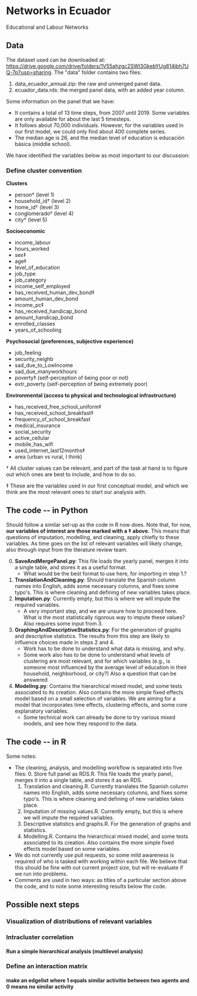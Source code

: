 # Networks in Ecuador
 Educational and Labour Networks

## Data
The dataset used can be downloaded at: https://drive.google.com/drive/folders/1V55ahzgc2SWl3GkebYUg814jbh7UQ-7p?usp=sharing. The "data" folder contains two files:
1. data_ecuador_annual.zip: the raw and unmerged panel data.
2. ecuador_data.rds: the merged panel data, with an added year column.

Some information on the panel that we have:
* It contains a total of 13 time steps, from 2007 until 2019. Some variables are only available for about the last 5 timesteps.
* It follows about 70,000 individuals. However, for the variables used in our first model, we could only find about 400 complete series.
* The median age is 26, and the median level of education is educación básica (middle school).

We have identified the variables below as most important to our discussion:

### Define cluster convention
**Clusters**
* person&dagger; (level 1)
* household_id&dagger; (level 2)
* home_id&dagger; (level 3)
* conglomerado&dagger; (level 4)
* city&dagger; (level 5)

**Socioeconomic**
* income_labour
* hours_worked
* sex&Dagger;
* age&Dagger;
* level_of_education
* job_type
* job_category
* income_self_employed
* has_received_human_dev_bond&Dagger;
* amount_human_dev_bond
* income_pc&Dagger;
* has_received_handicap_bond
* amount_handicap_bond
* enrolled_classes
* years_of_schooling

**Psychosocial (preferences, subjective experience)**
* job_feeling
* security_neighb
* sad_due_to_LowIncome
* sad_due_manyworkhours
* poverty&Dagger; (self-perception of being poor or not)
* extr_poverty (self-perception of being extremely poor)

**Environmental (access to physical and technological infrastructure)**
* has_received_free_school_uniform&Dagger;
* has_received_school_breakfast&Dagger;
* frequency_of_school_breakfast
* medical_insurance
* social_security
* active_cellular
* mobile_has_wifi
* used_internet_last12months&Dagger;
* area (urban vs rural, I think)

&dagger; All cluster values can be relevant, and part of the task at hand is to figure out which ones are best to include, and how to do so.

&Dagger; These are the variables used in our first conceptual model, and which we think are the most relevant ones to start our analysis with.

## The code -- in Python
Should follow a similar set-up as the code in R now does. Note that, for now, **our variables of interest are those marked with a &Dagger; above.** This means that questions of imputation, modelling, and cleaning, apply chiefly to these variables. As time goes on the list of relevant variables will likely change, also through input from the literature review team.

0. **SaveAndMergePanel.py**: This file loads the yearly panel, merges it into a single table, and stores it as a useful format.
   * What would be the best format to use here, for importing in step 1.?
1. **TranslationAndCleaning.py**: Should translate the Spanish column names into English, adds some necessary columns, and fixes some typo's. This is where cleaning and defining of new variables takes place.
2. **Imputation.py**: Currently empty, but this is where we will impute the required variables.
   * A very important step, and we are unsure how to proceed here. What is the most statistically rigorous way to impute these values? Also requires some input from 3.
3. **GraphingAndDescriptiveStatistics.py**: For the generation of graphs and descriptive statistics. The results from this step are likely to influence choices made in steps 2 and 4.
   * Work has to be done to understand what data is missing, and why.
   * Some work also has to be done to understand what levels of clustering are most relevant, and for which variables (e.g., is someone most influenced by the average level of education in their household, neighborhood, or city?) Also a question that can be answered
4. **Modeling.py**: Contains the hierarchical mixed model, and some tests associated to its creation. Also contains the more simple fixed effects model based on a small selection of variables. We are aiming for a model that incorporates time effects, clustering effects, and some core explanatory variables.
   * Some technical work can already be done to try various mixed models, and see how they respond to the data.

## The code -- in R
Some notes:
* The cleaning, analysis, and modelling workflow is separated into five files:
   0. Store full panel as RDS.R. This file loads the yearly panel, merges it into a single table, and stores it as an RDS.
   1. Translation and cleaning.R. Currently translates the Spanish column names into English, adds some necessary columns, and fixes some typo's. This is where cleaning and defining of new variables takes place.
   2. Imputation of missing values.R. Currently empty, but this is where we will impute the required variables.
   3. Descriptive statistics and graphs.R. For the generation of graphs and statistics.
   4. Modelling.R. Contains the hierarchical mixed model, and some tests associated to its creation. Also contains the more simple fixed effects model based on some variables.
* We do not currently use pull requests, so some mild awareness is required of who is tasked with working within each file. We believe that this should be fine with out current project size, but will re-evaluate if we run into problems.
* Comments are used in two ways: as titles of a particular section above the code, and to note some interesting results below the code.

## Possible next steps
### Visualization of distributions of relevant variables
### Intracluster correlation
#### Run a simple hierarchical analysis (multilevel analysis)
### Define an interaction matrix
#### make an edgelist where 1 equals similar activitie between two agents and 0 means no similar activity
